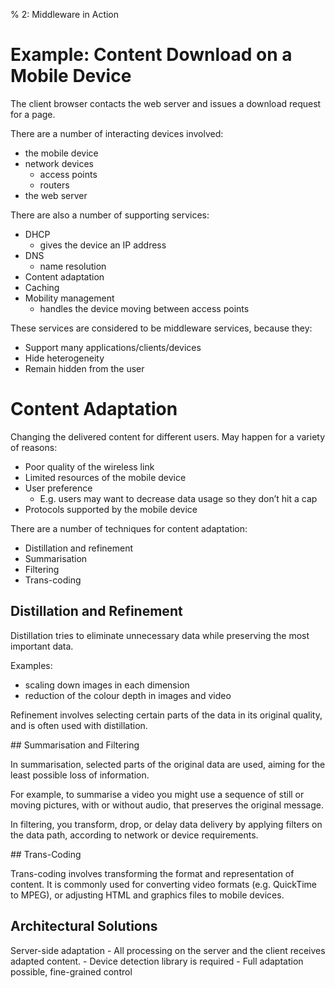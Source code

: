 % 2: Middleware in Action

# Example: Content Download on a Mobile Device

The client browser contacts the web server and issues a download request for a page.

There are a number of interacting devices involved:

- the mobile device
- network devices
    - access points
    - routers
- the web server

There are also a number of supporting services:

- DHCP
    - gives the device an IP address
- DNS
    - name resolution
- Content adaptation
- Caching
- Mobility management
    - handles the device moving between access points

These services are considered to be middleware services, because they:

- Support many applications/clients/devices
- Hide heterogeneity
- Remain hidden from the user

# Content Adaptation

Changing the delivered content for different users. May happen for a variety of reasons:

- Poor quality of the wireless link
- Limited resources of the mobile device
- User preference
    - E.g. users may want to decrease data usage so they don’t hit a cap
- Protocols supported by the mobile device

There are a number of techniques for content adaptation:

- Distillation and refinement
- Summarisation
- Filtering
- Trans-coding

## Distillation and Refinement

Distillation tries to eliminate unnecessary data while preserving the most important data.

Examples:

- scaling down images in each dimension
- reduction of the colour depth in images and video

Refinement involves selecting certain parts of the data in its original quality, and is often used with distillation.

## Summarisation and Filtering

In summarisation, selected parts of the original data are used, aiming for the least possible loss of information.

For example, to summarise a video you might use a sequence of still or moving pictures, with or without audio, that preserves the original message.

In filtering, you transform, drop, or delay data delivery by applying filters on the data path, according to network or device requirements.

## Trans-Coding

Trans-coding involves transforming the format and representation of content. It is commonly used for converting video formats (e.g. QuickTime to MPEG), or adjusting HTML and graphics files to mobile devices.

## Architectural Solutions

Server-side adaptation
    - All processing on the server and the client receives adapted content.
    - Device detection library is required
    - Full adaptation possible, fine-grained control
